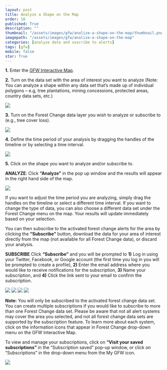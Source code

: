 ```yaml
---
layout: post
title: Analyze a Shape on the Map
order: 10
published: True
description: ""
thumbnail: "/assets/images/gfw/analize-a-shape-on-the-map/thumbnail.png"
imagepath: "/assets/images/gfw/analize-a-shape-on-the-map"
categories: [analyze data and suscribe to alerts]
tags: [gfw]
mobile: false
star: True
---
```





<div id="desktopContent" class="content">
  <p><strong>1.</strong> Enter the <a href="/map" target='_blank'>GFW Interactive Map</a>.</p>
  <p><strong>2.</strong> Turn on the data set with the area of interest you want to analyze (Note: You can analyze a shape within any data set that’s made up of individual polygons – e.g, tree plantations, mining concessions, protected areas, country data sets, etc.)</p>
  <!-- new image here -->
  <p><img src="{{site.baseurl}}{{page.imagepath}}/desktop/desktop1.png"/></p>
  <p><strong>3.</strong> Turn on the Forest Change data layer you wish to analyze or subscribe to (e.g., tree cover loss).</p>
  <p><img src="{{site.baseurl}}{{page.imagepath}}/desktop/desktop2.png"/></p>
  <p><strong>4.</strong> Define the time period of your analysis by dragging the handles of the timeline or by selecting a time interval.</p>
  <p><img src="{{site.baseurl}}{{page.imagepath}}/desktop/desktop3.png"/></p>
  <p><strong>5.</strong> Click on the shape you want to analyze and/or subscribe to.</p>
  <p><strong>ANALYZE</strong>: Click <strong>“Analyze”</strong> in the pop up window and the results will appear in the right hand side of the map. </p>
  <p><img src="{{site.baseurl}}{{page.imagepath}}/desktop/desktop4.gif"/></p>
  <p>If you want to adjust the time period you are analyzing, simply drag the handles on the timeline or select a different time interval. If you want to change the type of data, you can also choose a different data set under the Forest Change menu on the map. Your results will update immediately based on your selection.</p>
  <p>You can then subscribe to the activated forest change alerts for the area by clicking the <strong>“Subscribe”</strong> button, download the data for your area of interest directly from the map (not available for all Forest Change data), or discard your analysis.</p>
  <p><strong>SUBSCRIBE</strong> Click <strong>“Subscribe”</strong> and you will be prompted to <strong>1)</strong> Log in using your Twitter, Facebook, or Google account (the first time you log in you will be prompted to create a profile), <strong>2)</strong> Enter the email address where you would like to receive notifications for the subscription, <strong>3)</strong> Name your subscription, and <strong>4)</strong> Click the link sent to your email to confirm the subscription. </p>
  <div class="image-grid">
    <img src="{{site.baseurl}}{{page.imagepath}}/desktop/desktop5.png"/>
    <img src="{{site.baseurl}}{{page.imagepath}}/desktop/desktop6.png"/>
    <img src="{{site.baseurl}}{{page.imagepath}}/desktop/desktop7.png"/>
    <img src="{{site.baseurl}}{{page.imagepath}}/desktop/desktop8.png"/>
  </div>
  <p><strong>Note:</strong> You will only be subscribed to the activated forest change data set. You can create multiple subscriptions if you would like to subscribe to more than one Forest Change data set. Please be aware that not all alert systems may cover the area you selected, and not all forest change data sets are supported by the subscription feature. To learn more about each system, click on the information icons that appear in Forest Change drop-down menu on the GFW Interactive Map.</p>
  <p>To view and manage your subscriptions, click on <strong>“Visit your saved subscriptions”</strong> in the “Subscription saved” pop-up window, or click on “Subscriptions” in the drop-down menu from the My GFW icon.</p>
  <p><img src="{{site.baseurl}}{{page.imagepath}}/desktop/desktop9.png"/></p>
</div>








<div id="mobileContent" class="content">
</div>
